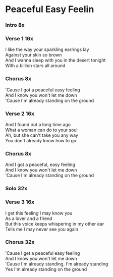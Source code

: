 # Peaceful Easy Feelin

### Intro  8x  

### Verse 1  16x
I like the way your sparkling earrings lay  
Against your skin so brown  
And I wanna sleep with you in the desert tonight  
With a billion stars all around  

### Chorus  8x
'Cause I got a peaceful easy feeling  
And I know you won't let me down  
'Cause I'm already standing on the ground  

### Verse 2  16x
And I found out a long time ago  
What a woman can do to your soul  
Ah, but she can't take you any way  
You don't already know how to go  

### Chorus  8x
And I got a peaceful, easy feeling  
And I know you won't let me down  
'Cause I'm already standing on the ground  

### Solo  32x

### Verse 3  16x
I get this feeling I may know you  
As a lover and a friend  
But this voice keeps whispering in my other ear  
Tells me I may never see you again  

### Chorus  32x
'Cause I get a peaceful easy feeling  
And I know you won't let me down  
'Cause I'm already standing, I'm already standing  
Yes I'm already standing on the ground

